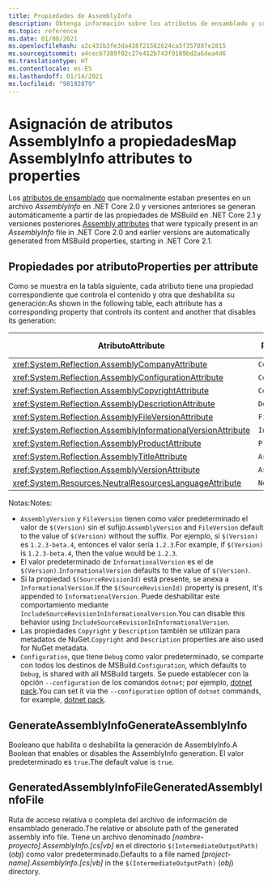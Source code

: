 ```yaml
---
title: Propiedades de AssemblyInfo
description: Obtenga información sobre los atributos de ensamblado y cómo se corresponden con las propiedades de MSBuild en .NET Core 2.1 y versiones posteriores.
ms.topic: reference
ms.date: 01/08/2021
ms.openlocfilehash: a2c431b3fe3da428f21582624ca5f357887e2815
ms.sourcegitcommit: a4cecb7389f02c27e412b743f9189bd2a6dea4d6
ms.translationtype: HT
ms.contentlocale: es-ES
ms.lasthandoff: 01/14/2021
ms.locfileid: "98192879"
---
```

# <a name="map-assemblyinfo-attributes-to-properties"></a><span data-ttu-id="63936-103">Asignación de atributos AssemblyInfo a propiedades</span><span class="sxs-lookup"><span data-stu-id="63936-103">Map AssemblyInfo attributes to properties</span></span>

<span data-ttu-id="63936-104">Los [atributos de ensamblado](../../standard/assembly/set-attributes.md) que normalmente estaban presentes en un archivo *AssemblyInfo* en .NET Core 2.0 y versiones anteriores se generan automáticamente a partir de las propiedades de MSBuild en .NET Core 2.1 y versiones posteriores.</span><span class="sxs-lookup"><span data-stu-id="63936-104">[Assembly attributes](../../standard/assembly/set-attributes.md) that were typically present in an *AssemblyInfo* file in .NET Core 2.0 and earlier versions are automatically generated from MSBuild properties, starting in .NET Core 2.1.</span></span>

## <a name="properties-per-attribute"></a><span data-ttu-id="63936-105">Propiedades por atributo</span><span class="sxs-lookup"><span data-stu-id="63936-105">Properties per attribute</span></span>

<span data-ttu-id="63936-106">Como se muestra en la tabla siguiente, cada atributo tiene una propiedad correspondiente que controla el contenido y otra que deshabilita su generación:</span><span class="sxs-lookup"><span data-stu-id="63936-106">As shown in the following table, each attribute has a corresponding property that controls its content and another that disables its generation:</span></span>

| <span data-ttu-id="63936-107">Atributo</span><span class="sxs-lookup"><span data-stu-id="63936-107">Attribute</span></span>                                                      | <span data-ttu-id="63936-108">Propiedad.</span><span class="sxs-lookup"><span data-stu-id="63936-108">Property</span></span>               | <span data-ttu-id="63936-109">Propiedad que se va a deshabilitar</span><span class="sxs-lookup"><span data-stu-id="63936-109">Property to disable</span></span>                             |
|----------------------------------------------------------------|------------------------|-------------------------------------------------|
| <xref:System.Reflection.AssemblyCompanyAttribute>              | `Company`              | `GenerateAssemblyCompanyAttribute`              |
| <xref:System.Reflection.AssemblyConfigurationAttribute>        | `Configuration`        | `GenerateAssemblyConfigurationAttribute`        |
| <xref:System.Reflection.AssemblyCopyrightAttribute>            | `Copyright`            | `GenerateAssemblyCopyrightAttribute`            |
| <xref:System.Reflection.AssemblyDescriptionAttribute>          | `Description`          | `GenerateAssemblyDescriptionAttribute`          |
| <xref:System.Reflection.AssemblyFileVersionAttribute>          | `FileVersion`          | `GenerateAssemblyFileVersionAttribute`          |
| <xref:System.Reflection.AssemblyInformationalVersionAttribute> | `InformationalVersion` | `GenerateAssemblyInformationalVersionAttribute` |
| <xref:System.Reflection.AssemblyProductAttribute>              | `Product`              | `GenerateAssemblyProductAttribute`              |
| <xref:System.Reflection.AssemblyTitleAttribute>                | `AssemblyTitle`        | `GenerateAssemblyTitleAttribute`                |
| <xref:System.Reflection.AssemblyVersionAttribute>              | `AssemblyVersion`      | `GenerateAssemblyVersionAttribute`              |
| <xref:System.Resources.NeutralResourcesLanguageAttribute>      | `NeutralLanguage`      | `GenerateNeutralResourcesLanguageAttribute`     |

<span data-ttu-id="63936-110">Notas:</span><span class="sxs-lookup"><span data-stu-id="63936-110">Notes:</span></span>

- <span data-ttu-id="63936-111">`AssemblyVersion` y `FileVersion` tienen como valor predeterminado el valor de `$(Version)` sin el sufijo.</span><span class="sxs-lookup"><span data-stu-id="63936-111">`AssemblyVersion` and `FileVersion` default to the value of `$(Version)` without the suffix.</span></span> <span data-ttu-id="63936-112">Por ejemplo, si `$(Version)` es `1.2.3-beta.4`, entonces el valor sería `1.2.3`.</span><span class="sxs-lookup"><span data-stu-id="63936-112">For example, if `$(Version)` is `1.2.3-beta.4`, then the value would be `1.2.3`.</span></span>
- <span data-ttu-id="63936-113">El valor predeterminado de `InformationalVersion` es el de `$(Version)`.</span><span class="sxs-lookup"><span data-stu-id="63936-113">`InformationalVersion` defaults to the value of `$(Version)`.</span></span>
- <span data-ttu-id="63936-114">Si la propiedad `$(SourceRevisionId)` está presente, se anexa a `InformationalVersion`.</span><span class="sxs-lookup"><span data-stu-id="63936-114">If the `$(SourceRevisionId)` property is present, it's appended to `InformationalVersion`.</span></span> <span data-ttu-id="63936-115">Puede deshabilitar este comportamiento mediante `IncludeSourceRevisionInInformationalVersion`.</span><span class="sxs-lookup"><span data-stu-id="63936-115">You can disable this behavior using `IncludeSourceRevisionInInformationalVersion`.</span></span>
- <span data-ttu-id="63936-116">Las propiedades `Copyright` y `Description` también se utilizan para metadatos de NuGet.</span><span class="sxs-lookup"><span data-stu-id="63936-116">`Copyright` and `Description` properties are also used for NuGet metadata.</span></span>
- <span data-ttu-id="63936-117">`Configuration`, que tiene `Debug` como valor predeterminado, se comparte con todos los destinos de MSBuild.</span><span class="sxs-lookup"><span data-stu-id="63936-117">`Configuration`, which defaults to `Debug`, is shared with all MSBuild targets.</span></span> <span data-ttu-id="63936-118">Se puede establecer con la opción `--configuration` de los comandos `dotnet`; por ejemplo, [dotnet pack](../tools/dotnet-pack.md).</span><span class="sxs-lookup"><span data-stu-id="63936-118">You can set it via the `--configuration` option of `dotnet` commands, for example, [dotnet pack](../tools/dotnet-pack.md).</span></span>

## <a name="generateassemblyinfo"></a><span data-ttu-id="63936-119">GenerateAssemblyInfo</span><span class="sxs-lookup"><span data-stu-id="63936-119">GenerateAssemblyInfo</span></span>

<span data-ttu-id="63936-120">Booleano que habilita o deshabilita la generación de AssemblyInfo.</span><span class="sxs-lookup"><span data-stu-id="63936-120">A Boolean that enables or disables the AssemblyInfo generation.</span></span> <span data-ttu-id="63936-121">El valor predeterminado es `true`.</span><span class="sxs-lookup"><span data-stu-id="63936-121">The default value is `true`.</span></span>

## <a name="generatedassemblyinfofile"></a><span data-ttu-id="63936-122">GeneratedAssemblyInfoFile</span><span class="sxs-lookup"><span data-stu-id="63936-122">GeneratedAssemblyInfoFile</span></span>

<span data-ttu-id="63936-123">Ruta de acceso relativa o completa del archivo de información de ensamblado generado.</span><span class="sxs-lookup"><span data-stu-id="63936-123">The relative or absolute path of the generated assembly info file.</span></span> <span data-ttu-id="63936-124">Tiene un archivo denominado *[nombre-proyecto].AssemblyInfo.[cs|vb]* en el directorio `$(IntermediateOutputPath)` (*obj*) como valor predeterminado.</span><span class="sxs-lookup"><span data-stu-id="63936-124">Defaults to a file named *[project-name].AssemblyInfo.[cs|vb]* in the `$(IntermediateOutputPath)` (*obj*) directory.</span></span>

